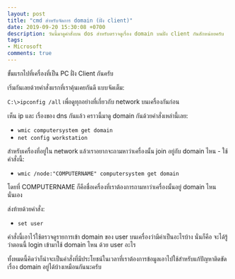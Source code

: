 ```yaml
---
layout: post
title: "cmd สำหรับจัดการ domain (ฝั่ง client)"
date: 2019-09-20 15:30:08 +0700
description: วันนี้มาดูคำสั่งบน dos สำหรับตรวจดูเรื่อง domain บนฝั่ง client กันสักหน่อยครับ
tags:
- Microsoft
comments: true
---
```

ขั้นแรกไปที่เครื่องที่เป็น PC ฝั่ง Client กันครับ

เริ่มกันเลยด้วยคำสั่งแรกที่เราคุ้นเคยกันดี แบบจัดเต็ม:

`C:\>ipconfig /all` เพื่อดูทุกอย่างที่เกี่ยวกับ network บนเครื่องกันก่อน

เห็น ip และ เรื่องของ dns กันแล้ว คราวนี้มาดู domain กันด้วยคำสั่งเหล่านี้เลย:

- `wmic computersystem get domain`
- `net config workstation`

สำหรับเครื่องที่อยู่ใน network แล้วเราอยากจะถามหาว่าเครื่องนั้น join อยู่กับ domain ไหน - ใช้คำสั่งนี้:

- `wmic /node:"COMPUTERNAME" computersystem get domain`

โดยที่ COMPUTERNAME ก็คือชื่อเครื่องที่เราต้องการถามหาว่าเครื่องนั้นอยู่ domain ไหนนั่นเอง

ส่งท้ายด้วยคำสั่ง:

- `set user`

คำสั่งนี้เอาไว้ใช้ตรวจดูรายการเข้า domain ของ user บนเครื่องว่ามีค่าเป็นอะไรบ้าง นั่นก็คือ จะได้รู้ว่าตอนนี้ login เข้ามาใช้ domain ไหน ด้วย user อะไร

ทั้งหมดนี้คิดว่าก็น่าจะเป็นคำสั่งที่มีประโยชน์ในเวลาที่เราต้องการข้อมูลเอาไปใช้สำหรับแก้ปัญหาติดขัดเรื่อง domain อยู่ได้บ้างเหมือนกันนะครับ
